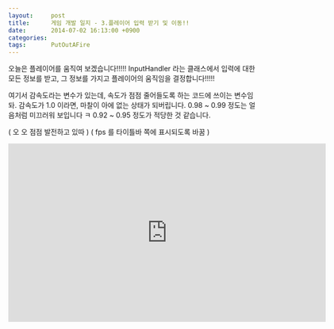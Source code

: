```yaml
---
layout:     post
title:      게임 개발 일지 - 3.플레이어 입력 받기 및 이동!!
date:       2014-07-02 16:13:00 +0900
categories: 
tags:       PutOutAFire
---
```


오늘은 플레이어를 움직여 보겠습니다!!!!!
InputHandler 라는 클래스에서 입력에 대한 모든 정보를 받고, 그 정보를 가지고 플레이어의 움직임을 결정합니다!!!!!

여기서 감속도라는 변수가 있는데, 속도가 점점 줄어들도록 하는 코드에 쓰이는 변수임돠.
감속도가 1.0 이라면, 마찰이 아에 없는 상태가 되버립니다.
0.98 ~ 0.99 정도는 얼음처럼 미끄러워 보입니다 ㅋ
0.92 ~ 0.95 정도가 적당한 것 같습니다.

( 오 오 점점 발전하고 있따 )
( fps 를 타이틀바 쪽에 표시되도록 바꿈 )

<center><iframe title="게임 개발 일지 - 3.플레이어 입력 받기 및 이동!!" width="640" height="360" src="http://kakaotv.daum.net/embed/player/cliplink/59951256?service=daum_tistory" allowfullscreen frameborder="0" scrolling="no"></iframe></center>
